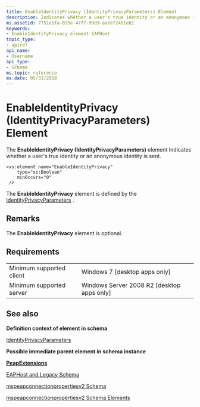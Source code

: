 ```yaml
---
title: EnableIdentityPrivacy (IdentityPrivacyParameters) Element
description: Indicates whether a user's true identity or an anonymous identity is sent.
ms.assetid: 7751e5fa-895e-47f7-99d9-aa7ef2451eb1
keywords:
- EnableIdentityPrivacy element EAPHost
topic_type:
- apiref
api_name:
- Username
api_type:
- Schema
ms.topic: reference
ms.date: 05/31/2018
---
```


# EnableIdentityPrivacy (IdentityPrivacyParameters) Element

The **EnableIdentityPrivacy (IdentityPrivacyParameters)** element Indicates whether a user's true identity or an anonymous identity is sent.

``` syntax
<xs:element name="EnableIdentityPrivacy"
    type="xs:Boolean"
    minOccurs="0"
 />
```

The **EnableIdentityPrivacy** element is defined by the [IdentityPrivacyParameters](mspeapconnectionpropertiesv2-identityprivacyparameters-complextype.md) .

## Remarks

The **EnableIdentityPrivacy** element is optional.

## Requirements



|                                     |                                                         |
|-------------------------------------|---------------------------------------------------------|
| Minimum supported client<br/> | Windows 7 \[desktop apps only\]<br/>              |
| Minimum supported server<br/> | Windows Server 2008 R2 \[desktop apps only\]<br/> |



## See also

<dl> <dt>

**Definition context of element in schema**
</dt> <dt>

[IdentityPrivacyParameters](mspeapconnectionpropertiesv2-identityprivacyparameters-complextype.md)
</dt> <dt>

**Possible immediate parent element in schema instance**
</dt> <dt>

[**PeapExtensions**](mspeapconnectionpropertiesv1schema-peapextensions-eaptype-element.md)
</dt> <dt>


</dt> <dt>

[EAPHost and Legacy Schema](eaphost-schemas.md)
</dt> <dt>

[mspeapconnectionpropertiesv2 Schema](mspeapconnectionpropertiesv2schema-schema.md)
</dt> <dt>

[mspeapconnectionpropertiesv2 Schema Elements](mspeapconnectionpropertiesv2schema-elements.md)
</dt> </dl>

 

 





